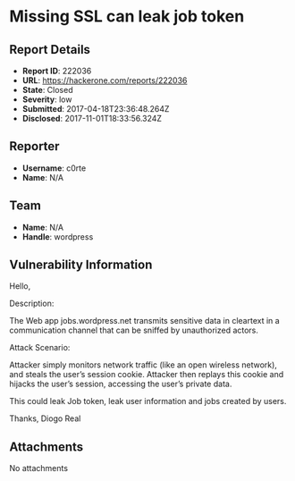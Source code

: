# Missing SSL can leak job token 

## Report Details
- **Report ID**: 222036
- **URL**: https://hackerone.com/reports/222036
- **State**: Closed
- **Severity**: low
- **Submitted**: 2017-04-18T23:36:48.264Z
- **Disclosed**: 2017-11-01T18:33:56.324Z

## Reporter
- **Username**: c0rte
- **Name**: N/A

## Team
- **Name**: N/A
- **Handle**: wordpress

## Vulnerability Information
Hello,

Description:

The Web app jobs.wordpress.net transmits sensitive data in cleartext in a communication channel that can be sniffed by unauthorized actors.

Attack Scenario:

Attacker simply monitors network traffic (like an open wireless network), and steals the user’s session cookie. Attacker then replays this cookie and hijacks the user’s session, accessing the user’s private data.

This could leak Job token, leak user information and jobs created by users. 

Thanks,
Diogo Real

## Attachments
No attachments

